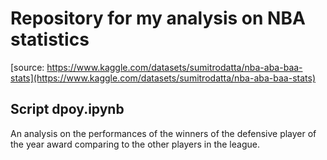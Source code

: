 # Repository for my analysis on NBA  statistics
[source: https://www.kaggle.com/datasets/sumitrodatta/nba-aba-baa-stats](https://www.kaggle.com/datasets/sumitrodatta/nba-aba-baa-stats)
## Script dpoy.ipynb
An analysis on the performances of the winners of the defensive player of the year award comparing to the other players in the league.

